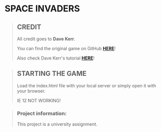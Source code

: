  SPACE INVADERS
==============

> CREDIT
> ------
>
> All credit goes to **Dave Kerr**.
>
> You can find the original game on GitHub [**HERE**](https://github.com/dwmkerr/spaceinvaders)!
>
> Also check Dave Kerr's tutorial [**HERE**](http://www.codeproject.com/Articles/642499/Learn-JavaScript-Part-1-Create-a-Starfield)!

> STARTING THE GAME
> -----------------
>
> Load the index.html file with your local server or simply open it with your browser.
>
> IE 12 NOT WORKING!

> ### Project information:
>
> This project is a university assignment.
